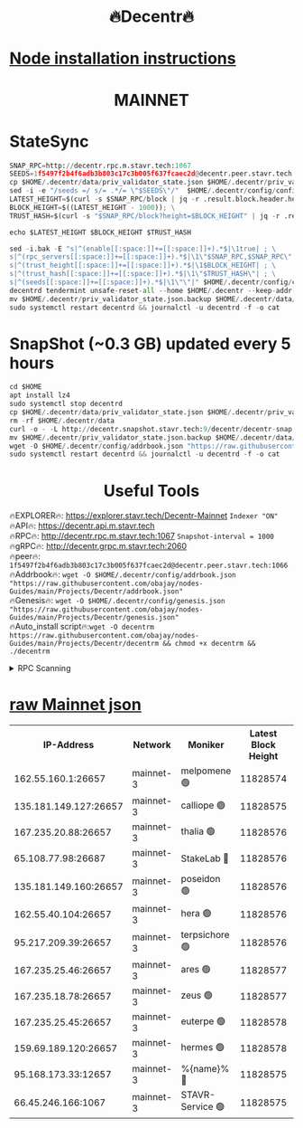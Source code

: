 <h1 align="center"> 🔥Decentr🔥</h1>

[Node installation instructions](https://github.com/obajay/nodes-Guides/tree/main/Projects/Decentr)
=
<h1 align="center"> MAINNET</h1>

# StateSync
```python
SNAP_RPC=http://decentr.rpc.m.stavr.tech:1067
SEEDS=1f5497f2b4f6adb3b803c17c3b005f637fcaec2d@decentr.peer.stavr.tech:1066
cp $HOME/.decentr/data/priv_validator_state.json $HOME/.decentr/priv_validator_state.json.backup
sed -i -e "/seeds =/ s/= .*/= \"$SEEDS\"/"  $HOME/.decentr/config/config.toml
LATEST_HEIGHT=$(curl -s $SNAP_RPC/block | jq -r .result.block.header.height); \
BLOCK_HEIGHT=$((LATEST_HEIGHT - 1000)); \
TRUST_HASH=$(curl -s "$SNAP_RPC/block?height=$BLOCK_HEIGHT" | jq -r .result.block_id.hash)

echo $LATEST_HEIGHT $BLOCK_HEIGHT $TRUST_HASH

sed -i.bak -E "s|^(enable[[:space:]]+=[[:space:]]+).*$|\1true| ; \
s|^(rpc_servers[[:space:]]+=[[:space:]]+).*$|\1\"$SNAP_RPC,$SNAP_RPC\"| ; \
s|^(trust_height[[:space:]]+=[[:space:]]+).*$|\1$BLOCK_HEIGHT| ; \
s|^(trust_hash[[:space:]]+=[[:space:]]+).*$|\1\"$TRUST_HASH\"| ; \
s|^(seeds[[:space:]]+=[[:space:]]+).*$|\1\"\"|" $HOME/.decentr/config/config.toml
decentrd tendermint unsafe-reset-all --home $HOME/.decentr --keep-addr-book
mv $HOME/.decentr/priv_validator_state.json.backup $HOME/.decentr/data/priv_validator_state.json
sudo systemctl restart decentrd && journalctl -u decentrd -f -o cat
```
# SnapShot (~0.3 GB) updated every 5 hours
```python
cd $HOME
apt install lz4
sudo systemctl stop decentrd
cp $HOME/.decentr/data/priv_validator_state.json $HOME/.decentr/priv_validator_state.json.backup
rm -rf $HOME/.decentr/data
curl -o - -L http://decentr.snapshot.stavr.tech:9/decentr/decentr-snap.tar.lz4 | lz4 -c -d - | tar -x -C $HOME/.decentr --strip-components 2
mv $HOME/.decentr/priv_validator_state.json.backup $HOME/.decentr/data/priv_validator_state.json
wget -O $HOME/.decentr/config/addrbook.json "https://raw.githubusercontent.com/obajay/nodes-Guides/main/Projects/Decentr/addrbook.json"
sudo systemctl restart decentrd && journalctl -u decentrd -f -o cat
```

 <h1 align="center"> Useful Tools</h1>

🔥EXPLORER🔥:     https://explorer.stavr.tech/Decentr-Mainnet        `Indexer "ON"` \
🔥API🔥:          https://decentr.api.m.stavr.tech \
🔥RPC🔥:          http://decentr.rpc.m.stavr.tech:1067              `Snapshot-interval = 1000` \
🔥gRPC🔥:         http://decentr.grpc.m.stavr.tech:2060 \
🔥peer🔥:         `1f5497f2b4f6adb3b803c17c3b005f637fcaec2d@decentr.peer.stavr.tech:1066` \
🔥Addrbook🔥:  `wget -O $HOME/.decentr/config/addrbook.json "https://raw.githubusercontent.com/obajay/nodes-Guides/main/Projects/Decentr/addrbook.json"` \
🔥Genesis🔥:  `wget -O $HOME/.decentr/config/genesis.json "https://raw.githubusercontent.com/obajay/nodes-Guides/main/Projects/Decentr/genesis.json"` \
🔥Auto_install script🔥:`wget -O decentrm https://raw.githubusercontent.com/obajay/nodes-Guides/main/Projects/Decentr/decentrm && chmod +x decentrm && ./decentrm`

<details>
<summary>RPC Scanning</summary>

<h2 align="center"> We scan nodes in real time every 4 hours. And we provide the final result of RPC endpoints.
We cannot influence the operation of these nodes in any way. </h2>


```python
If Voting Power is higher than 0 --> then the Node is a validator of the network and may be subject to attack and be a potential threat to the chain.
```
```python
We marked such validators with a red symbol
```

</details>

[raw Mainnet json](https://rpc-check.decentrm.stavr.tech/decentrm/rpc-decentrm-result.json)
=



<table><tr><th>IP-Address</th><th>Network</th><th>Moniker</th><th>Latest Block Height</th><th>Earliest Block Height</th><th>Catching Up</th><th>Voting Power</th><th>Scan Time</th></tr><tr><td>162.55.160.1:26657</td><td>mainnet-3</td><td>melpomene 🟢</td><td>11828574</td><td>1688950</td><td>False</td><td>0</td><td>2023-12-05T12:29:54.102931652UTC</td></tr><tr><td>135.181.149.127:26657</td><td>mainnet-3</td><td>calliope 🟢</td><td>11828575</td><td>1688950</td><td>False</td><td>0</td><td>2023-12-05T12:29:55.159152162UTC</td></tr><tr><td>167.235.20.88:26657</td><td>mainnet-3</td><td>thalia 🟢</td><td>11828576</td><td>1688950</td><td>False</td><td>0</td><td>2023-12-05T12:30:00.968073486UTC</td></tr><tr><td>65.108.77.98:26687</td><td>mainnet-3</td><td>StakeLab 🔴</td><td>11828576</td><td>1688950</td><td>False</td><td>5313369</td><td>2023-12-05T12:30:01.390049851UTC</td></tr><tr><td>135.181.149.160:26657</td><td>mainnet-3</td><td>poseidon 🟢</td><td>11828576</td><td>1688950</td><td>False</td><td>0</td><td>2023-12-05T12:30:04.044169687UTC</td></tr><tr><td>162.55.40.104:26657</td><td>mainnet-3</td><td>hera 🟢</td><td>11828576</td><td>1688950</td><td>False</td><td>0</td><td>2023-12-05T12:30:04.325982768UTC</td></tr><tr><td>95.217.209.39:26657</td><td>mainnet-3</td><td>terpsichore 🟢</td><td>11828576</td><td>1688950</td><td>False</td><td>0</td><td>2023-12-05T12:30:06.766473909UTC</td></tr><tr><td>167.235.25.46:26657</td><td>mainnet-3</td><td>ares 🟢</td><td>11828577</td><td>1688950</td><td>False</td><td>0</td><td>2023-12-05T12:30:11.144534703UTC</td></tr><tr><td>167.235.18.78:26657</td><td>mainnet-3</td><td>zeus 🟢</td><td>11828577</td><td>1688950</td><td>False</td><td>0</td><td>2023-12-05T12:30:11.412052072UTC</td></tr><tr><td>167.235.25.45:26657</td><td>mainnet-3</td><td>euterpe 🟢</td><td>11828578</td><td>1688950</td><td>False</td><td>0</td><td>2023-12-05T12:30:13.780297384UTC</td></tr><tr><td>159.69.189.120:26657</td><td>mainnet-3</td><td>hermes 🟢</td><td>11828578</td><td>1688950</td><td>False</td><td>0</td><td>2023-12-05T12:30:14.084334645UTC</td></tr><tr><td>95.168.173.33:12657</td><td>mainnet-3</td><td>%{name}% 🔴</td><td>11828575</td><td>8964001</td><td>False</td><td>4130833</td><td>2023-12-05T12:29:56.228856050UTC</td></tr><tr><td>66.45.246.166:1067</td><td>mainnet-3</td><td>STAVR-Service 🟢</td><td>11828575</td><td>11825001</td><td>False</td><td>0</td><td>2023-12-05T12:29:55.730483280UTC</td></tr></table>